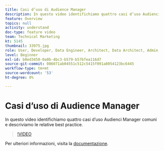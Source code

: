 ```yaml
---
title: Casi d’uso di Audience Manager
description: In questo video identifichiamo quattro casi d’uso Audienci Manager comuni e descriviamo le relative best practice.
feature: Overview
topics: null
activity: understand
doc-type: feature video
team: Technical Marketing
kt: 5145
thumbnail: 33975.jpg
role: User, Developer, Data Engineer, Architect, Data Architect, Admin, Leader
level: Beginner
exl-id: b0ed3450-0a0b-4bc3-b579-b57bfea116d7
source-git-commit: 086071ab04551c512c5415f091a8054123bc6445
workflow-type: tm+mt
source-wordcount: '53'
ht-degree: 0%

---
```


# Casi d’uso di Audience Manager

In questo video identifichiamo quattro casi d’uso Audienci Manager comuni e descriviamo le relative best practice.

>[!VIDEO](https://video.tv.adobe.com/v/33975/?quality=12)

Per ulteriori informazioni, visita la [documentazione](https://experienceleague.adobe.com/docs/audience-manager/user-guide/aam-home.html?lang=it).
